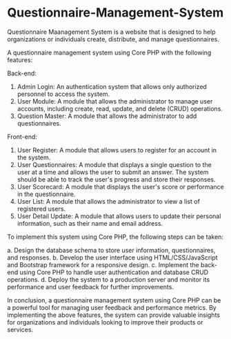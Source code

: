 # Questionnaire-Management-System
 Questionnaire Maanagement System is a website that is designed to help organizations or individuals create, distribute, and manage questionnaires.

A questionnaire management system using Core PHP with the following features:

Back-end:

1. Admin Login: An authentication system that allows only authorized personnel to access the system.
2. User Module: A module that allows the administrator to manage user accounts, including create, read, update, and delete (CRUD) operations.
3. Question Master: A module that allows the administrator to add questionnaires.

Front-end:

1. User Register: A module that allows users to register for an account in the system.
2. User Questionnaires: A module that displays a single question to the user at a time and allows the user to submit an answer. 
   The system should be able to track the user's progress and store their responses.
3. User Scorecard: A module that displays the user's score or performance in the questionnaire.
4. User List: A module that allows the administrator to view a list of registered users.
5. User Detail Update: A module that allows users to update their personal information, such as their name and email address.

To implement this system using Core PHP, the following steps can be taken:

a. Design the database schema to store user information, questionnaires, and responses.
b. Develop the user interface using HTML/CSS/JavaScript and Bootstrap framework for a responsive design.
c. Implement the back-end using Core PHP to handle user authentication and database CRUD operations.
d. Deploy the system to a production server and monitor its performance and user feedback for further improvements.

In conclusion, a questionnaire management system using Core PHP can be a powerful tool for managing user feedback and performance metrics. 
By implementing the above features, the system can provide valuable insights for organizations and individuals looking to improve their products or services.
